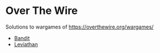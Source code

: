 # Over The Wire

Solutions to wargames of https://overthewire.org/wargames/

- [Bandit](bandit.md)
- [Leviathan](leviathan.md)
